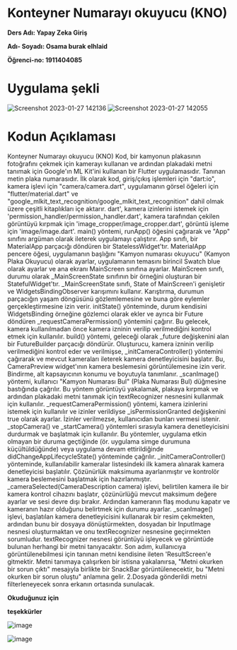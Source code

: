# Konteyner Numarayı okuyucu (KNO)

**Ders Adı: Yapay Zeka Giriş**

**Adı- Soyadı: Osama burak elhlaid**

**Öğrenci-no: 1911404085**

# Uygulama şekli

![Screenshot 2023-01-27 142136](https://user-images.githubusercontent.com/86790667/215273107-0e5a040b-477e-48fc-8275-dcaecb3a8b12.jpg)
![Screenshot 2023-01-27 142055](https://user-images.githubusercontent.com/86790667/215273109-94cce02b-d99d-4037-a2ef-e431cf819985.jpg)


# Kodun Açıklaması
Konteyner Numarayı okuyucu (KNO)
Kod, bir kamyonun plakasının fotoğrafını çekmek için kamerayı kullanan ve ardından plakadaki metni tanımak için Google'ın ML Kit'ini kullanan bir Flutter uygulamasıdır. Tanınan metin plaka numarasıdır.
İlk olarak kod, giriş/çıkış işlemleri için "dart:io", kamera işlevi için "camera/camera.dart", uygulamanın görsel öğeleri için "flutter/material.dart" ve "google_mlkit_text_recognition/google_mlkit_text_recognition" dahil olmak üzere çeşitli kitaplıkları içe aktarır. dart', kamera izinlerini istemek için 'permission_handler/permission_handler.dart', kamera tarafından çekilen görüntüyü kırpmak için 'image_cropper/image_cropper.dart', görüntü işleme için 'image/image.dart'.
main() yöntemi, runApp() öğesini çağırarak ve "App" sınıfını argüman olarak ileterek uygulamayı çalıştırır.
App sınıfı, bir MaterialApp parçacığı döndüren bir StatelessWidget'tır. MaterialApp pencere öğesi, uygulamanın başlığını "Kamyon numarası okuyucu" (Kamyon Plaka Okuyucu) olarak ayarlar, uygulamanın temasını birincil Swatch blue olarak ayarlar ve ana ekranı MainScreen sınıfına ayarlar.
MainScreen sınıfı, durumu olarak _MainScreenState sınıfının bir örneğini oluşturan bir StatefulWidget'tır. _MainScreenState sınıfı, State of MainScreen'i genişletir ve WidgetsBindingObserver karışımını kullanır. Karıştırma, durumun parçacığın yaşam döngüsünü gözlemlemesine ve buna göre eylemler gerçekleştirmesine izin verir.
initState() yönteminde, durum kendisini WidgetsBinding örneğine gözlemci olarak ekler ve ayrıca bir Future döndüren _requestCameraPermission() yöntemini çağırır. Bu gelecek, kamera kullanılmadan önce kamera izninin verilip verilmediğini kontrol etmek için kullanılır.
build() yöntemi, geleceği olarak _future değişkenini alan bir FutureBuilder parçacığı döndürür. Oluşturucu, kamera izninin verilip verilmediğini kontrol eder ve verilmişse, _initCameraController() yöntemini çağırarak ve mevcut kameraları ileterek kamera denetleyicisini başlatır. Bu, CameraPreview widget'ının kamera beslemesini görüntülemesine izin verir. Bindirme, alt kapsayıcının konumu ve boyutuyla tanımlanır.
_scanImage() yöntemi, kullanıcı "Kamyon Numarası Bul" (Plaka Numarası Bul) düğmesine bastığında çağrılır. Bu yöntem görüntüyü yakalamak, plakaya kırpmak ve ardından plakadaki metni tanımak için textRecognizer nesnesini kullanmak için kullanılır.
_requestCameraPermission() yöntemi, kamera izinlerini istemek için kullanılır ve izinler verildiyse _isPermissionGranted değişkenini true olarak ayarlar. İzinler verilmezse, kullanıcıdan bunları vermesi istenir.
_stopCamera() ve _startCamera() yöntemleri sırasıyla kamera denetleyicisini durdurmak ve başlatmak için kullanılır. Bu yöntemler, uygulama etkin olmayan bir duruma geçtiğinde (ör. uygulama simge durumuna küçültüldüğünde) veya uygulama devam ettirildiğinde didChangeAppLifecycleState() yönteminde çağrılır.
_initCameraController() yönteminde, kullanılabilir kameralar listesindeki ilk kamera alınarak kamera denetleyicisi başlatılır. Çözünürlük maksimuma ayarlanmıştır ve kontrolör kamera beslemesini başlatmak için hazırlanmıştır.
_cameraSelected(CameraDescription camera) işlevi, belirtilen kamera ile bir kamera kontrol cihazını başlatır, çözünürlüğü mevcut maksimum değere ayarlar ve sesi devre dışı bırakır. Ardından kameranın flaş modunu kapatır ve kameranın hazır olduğunu belirtmek için durumu ayarlar.
_scanImage() işlevi, başlatılan kamera denetleyicisini kullanarak bir resim çekmekten, ardından bunu bir dosyaya dönüştürmekten, dosyadan bir InputImage nesnesi oluşturmaktan ve onu textRecognizer nesnesine geçirmekten sorumludur. textRecognizer nesnesi görüntüyü işleyecek ve görüntüde bulunan herhangi bir metni tanıyacaktır.
Son adım, kullanıcıya görüntülenebilmesi için tanınan metni kendisine ileten 'ResultScreen'e gitmektir.
Metni tanımaya çalışırken bir istisna yakalanırsa, "Metni okurken bir sorun çıktı" mesajıyla birlikte bir SnackBar görüntülenecektir, bu "Metni okurken bir sorun oluştu" anlamına gelir.
2.Dosyada gönderildi metni filterleneyecek sonra erkanın ortasında sunulacak.

 
**Okuduğunuz için**

**teşekkürler**

![image](https://user-images.githubusercontent.com/86790667/215273148-f949f3e4-8810-4214-bc8c-0cbd5c483bff.png)

![image](https://user-images.githubusercontent.com/86790667/215273167-1b651df3-f41e-4e15-b97b-20969de13f25.png)

